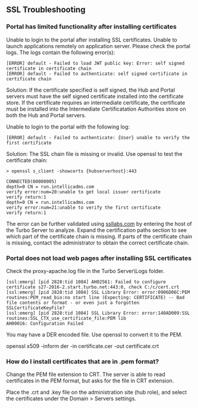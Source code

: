 ## SSL Troubleshooting

### Portal has limited functionality after installing certificates

Unable to login to the portal after installing SSL certificates. Unable to launch applications remotely on application server. Please check the portal logs. The logs contain the following error(s):

```
[ERROR] default - Failed to load JWT public key: Error: self signed certificate in certificate chain
[ERROR] default - Failed to authenticate: self signed certificate in certificate chain
```

Solution:
If the certificate specified is self signed, the Hub and Portal servers must have the self signed certificate installed into the certificate store. If the certificate requires an intermediate certificate, the certificate must be installed into the Intermediate Certificatation Authorities store on both the Hub and Portal servers.


Unable to login to the portal with the following log:

```
[ERROR] default - Failed to authenticate: {User} unable to verify the first certificate
```

Solution:
The SSL chain file is missing or invalid. Use openssl to test the certificate chain:

```
> openssl s_client -showcerts {hubserverhost}:443

CONNECTED(00000005)
depth=0 CN = run.intellicadms.com
verify error:num=20:unable to get local issuer certificate
verify return:1
depth=0 CN = run.intellicadms.com
verify error:num=21:unable to verify the first certificate
verify return:1
```

The error can be further validated using [ssllabs.com](https://www.ssllabs.com/ssltest/analyze.html) by entering the host of the Turbo Server to analyze. Expand the certification paths section to see which part of the certificate chain is missing. If parts of the certificate chain is missing, contact the administrator to obtain the correct certificate chain.

### Portal does not load web pages after installing SSL certificates

Check the proxy-apache.log file in the Turbo Server\Logs folder.

```
[ssl:emerg] [pid 2828:tid 1084] AH02561: Failed to configure certificate s27-2016-2.start.turbo.net:443:0, check C:/c/cert.crt
[ssl:emerg] [pid 2828:tid 1084] SSL Library Error: error:0906D06C:PEM routines:PEM_read_bio:no start line (Expecting: CERTIFICATE) -- Bad file contents or format - or even just a forgotten SSLCertificateKeyFile?
[ssl:emerg] [pid 2828:tid 1084] SSL Library Error: error:140AD009:SSL routines:SSL_CTX_use_certificate_file:PEM lib
AH00016: Configuration Failed
```

You may have a DER encoded file. Use openssl to convert it to the PEM.

openssl x509 -inform der -in certificate.cer -out certificate.crt

### How do I install certificates that are in .pem format?

Change the PEM file extension to CRT. The server is able to read certificates in the PEM format, but asks for the file in CRT extension.

Place the .crt and .key file on the administration site (hub role), and select the certificates under the Domain > Servers settings.
